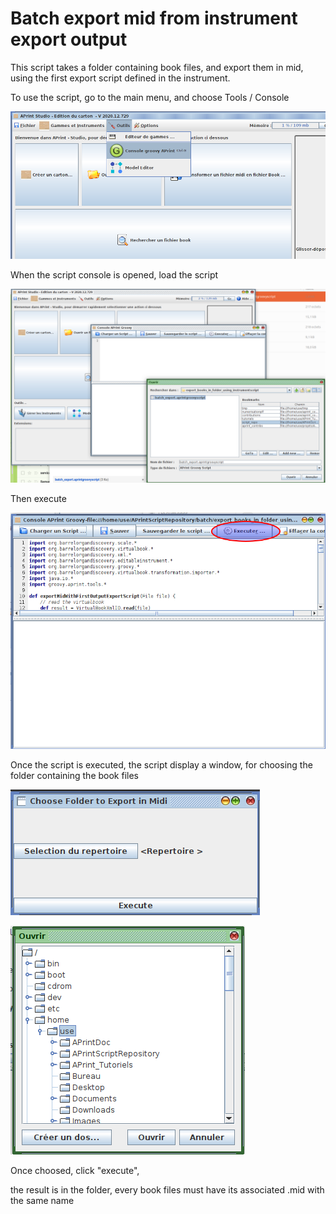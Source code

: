 # Batch export mid from instrument export output



This script takes a folder containing book files, and export them in mid, using the first export script defined in the instrument.



To use the script, go to the main menu, and choose Tools / Console 

![](i1.png)

When the script console is opened, load the script

![](i2.png)

Then execute

![](i3.png)



Once the script is executed, the script display a window, for choosing the folder containing the book files



![](sc1.png)



![](sc2.png)



Once choosed, click "execute", 

the result is in the folder, every book files must have its associated .mid with the same name

